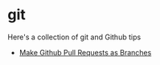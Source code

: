# git

Here's a collection of git and Github tips

- [Make Github Pull Requests as Branches](/git/github-prs-as-branches.md)
